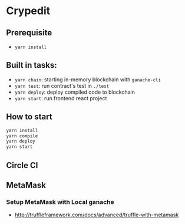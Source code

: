 # Crypedit

## Prerequisite

- `yarn install`

## Built in tasks:

- `yarn chain`: starting in-memory blockchain with `ganache-cli`
- `yarn test`: run contract's test in `./test`
- `yarn deploy`: deploy compiled code to blockchain
- `yarn start`: run frontend react project

## How to start

```bash
yarn install
yarn compile
yarn deploy
yarn start
```

## Circle CI

## MetaMask

### Setup MetaMask with Local ganache

- http://truffleframework.com/docs/advanced/truffle-with-metamask
